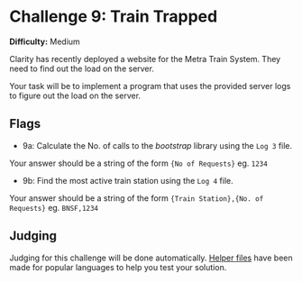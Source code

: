 # Challenge 9: Train Trapped
**Difficulty:** Medium

Clarity has recently deployed a website for the Metra Train System. They need to find out the load on the server.

Your task will be to implement a program that uses the provided server logs to figure out the load on the server.

## Flags
- 9a: Calculate the No. of calls to the _bootstrap_ library using the `Log 3` file.

Your answer should be a string of the form `{No of Requests}` eg. `1234`
- 9b: Find the most active train station using the `Log 4` file.

Your answer should be a string of the form `{Train Station},{No. of Requests}` eg. `BNSF,1234`

## Judging
Judging for this challenge will be done automatically. [Helper files](https://github.com/acmillinoistech/clarityctf2017/tree/master/helpers) have been made for popular languages to help you test your solution.
